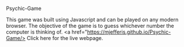  Psychic-Game

This game was built using Javascript and can be played on any modern browser. The objective of the game is to guess whichever number the computer is thinking of. <a href="https://mjefferis.github.io/Psychic-Game/> Click here for the live webpage. </a>
